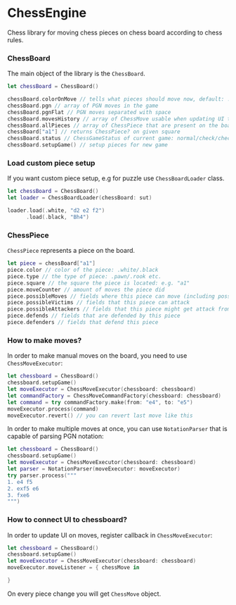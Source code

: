 # ChessEngine
Chess library for moving chess pieces on chess board according to chess rules.

### ChessBoard
The main object of the library is the `ChessBoard`.
```swift
let chessBoard = ChessBoard()

chessBoard.colorOnMove // tells what pieces should move now, default: .white
chessBoard.pgn // array of PGN moves in the game
chessBoard.pgnFlat // PGN moves separated with space
chessBoard.movesHistory // array of ChessMove usable when updating UI to specific point in game
chessBoard.allPieces // array of ChessPiece that are present on the board
chessBoard["a1"] // returns ChessPiece? on given square
chessBoard.status // ChessGameStatus of current game: normal/check/checkmate
chessBoard.setupGame() // setup pieces for new game
```

### Load custom piece setup
If you want custom piece setup, e.g for puzzle use `ChessBoardLoader` class.
```swift
let chessBoard = ChessBoard()
let loader = ChessBoardLoader(chessBoard: sut)

loader.load(.white, "d2 e2 f2")
      .load(.black, "Bh4")
```

### ChessPiece
`ChessPiece` represents a piece on the board.
```swift
let piece = chessBoard["a1"]
piece.color // color of the piece: .white/.black
piece.type // the type of piece: .pawn/.rook etc.
piece.square // the square the piece is located: e.g. "a1"
piece.moveCounter // amount of moves the piece did
piece.possibleMoves // fields where this piece can move (including possibleVictims)
piece.possibleVictims // fields that this piece can attack
piece.possibleAttackers // fields that this piece might get attack from
piece.defends // fields that are defended by this piece
piece.defenders // fields that defend this piece
```

### How to make moves?
In order to make manual moves on the board, you need to use `ChessMoveExecutor`:
```swift
let chessboard = ChessBoard()
chessboard.setupGame()
let moveExecutor = ChessMoveExecutor(chessboard: chessboard)
let commandFactory = ChessMoveCommandFactory(chessboard: chessboard)
let command = try commandFactory.make(from: "e4", to: "e5")
moveExecutor.process(command)
moveExecutor.revert() // you can revert last move like this
```

In order to make multiple moves at once, you can use `NotationParser` that is capable of parsing PGN notation:
```swift
let chessboard = ChessBoard()
chessboard.setupGame()
let moveExecutor = ChessMoveExecutor(chessboard: chessboard)
let parser = NotationParser(moveExecutor: moveExecutor)
try parser.process("""
1. e4 f5
2. exf5 e6
3. fxe6
""")
```
### How to connect UI to chessboard?
In order to update UI on moves, register callback in `ChessMoveExecutor`:
```swift
let chessboard = ChessBoard()
chessboard.setupGame()
let moveExecutor = ChessMoveExecutor(chessboard: chessboard)
moveExecutor.moveListener = { chessMove in

}
```
On every piece change you will get `ChessMove` object.
